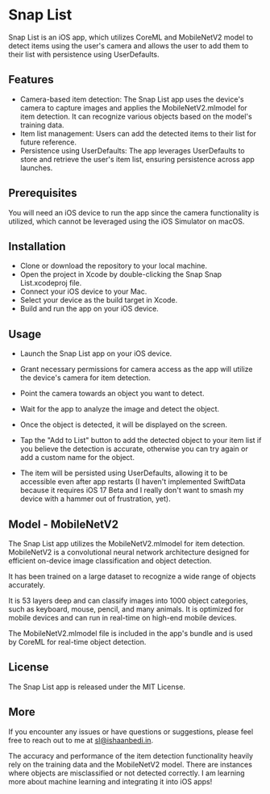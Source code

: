 # Snap List

Snap List is an iOS app, which utilizes CoreML and MobileNetV2 model to detect items using the user's camera and allows the user to add them to their list with persistence using UserDefaults. 


## Features
- Camera-based item detection: The Snap List app uses the device's camera to capture images and applies the MobileNetV2.mlmodel for item detection. It can recognize various objects based on the model's training data.
- Item list management: Users can add the detected items to their list for future reference.
- Persistence using UserDefaults: The app leverages UserDefaults to store and retrieve the user's item list, ensuring persistence across app launches.

## Prerequisites

You will need an iOS device to run the app since the camera functionality is utilized, which cannot be leveraged using the iOS Simulator on macOS.

## Installation

- Clone or download the repository to your local machine.
- Open the project in Xcode by double-clicking the Snap Snap List.xcodeproj file.
- Connect your iOS device to your Mac.
- Select your device as the build target in Xcode.
- Build and run the app on your iOS device.

## Usage

- Launch the Snap List app on your iOS device.

- Grant necessary permissions for camera access as the app will utilize the device's camera for item detection.
- Point the camera towards an object you want to detect.
- Wait for the app to analyze the image and detect the object.
- Once the object is detected, it will be displayed on the screen.
- Tap the "Add to List" button to add the detected object to your item list if you believe the detection is accurate, otherwise you can try again or add a custom name for the object.
- The item will be persisted using UserDefaults, allowing it to be accessible even after app restarts (I haven't implemented SwiftData because it requires iOS 17 Beta and I really don't want to smash my device with a hammer out of frustration, yet).

## Model - MobileNetV2

The Snap List app utilizes the MobileNetV2.mlmodel for item detection. MobileNetV2 is a convolutional neural network architecture designed for efficient on-device image classification and object detection. 

It has been trained on a large dataset to recognize a wide range of objects accurately.

It is 53 layers deep and can classify images into 1000 object categories, such as keyboard, mouse, pencil, and many animals. It is optimized for mobile devices and can run in real-time on high-end mobile devices.

The MobileNetV2.mlmodel file is included in the app's bundle and is used by CoreML for real-time object detection.


## License
The Snap List app is released under the MIT License.

## More
If you encounter any issues or have questions or suggestions, please feel free to reach out to me at [sl@ishaanbedi.in](mailto:sl@ishaanbedi.in).

The accuracy and performance of the item detection functionality heavily rely on the training data and the MobileNetV2 model. There are instances where objects are misclassified or not detected correctly. I am learning more about machine learning and integrating it into iOS apps!